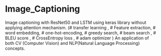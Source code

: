 # Image_Captioning
Image captioning with ResNet50 and LSTM using keras library without applying attention mechanism. (# transfer learning , # Feature extraction, # word embedding, # one-hot-encoding, # greedy search, # beam search , # BLEU score , # CrossEntropy loss , # adam optimizer ) An application of both CV (Computer Vision) and NLP(Natural Language Processing) concepts.
